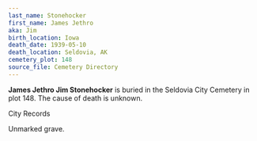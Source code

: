 ```yaml
---
last_name: Stonehocker
first_name: James Jethro
aka: Jim
birth_location: Iowa
death_date: 1939-05-10
death_location: Seldovia, AK
cemetery_plot: 148
source_file: Cemetery Directory
---
```

**James Jethro  Jim Stonehocker** is buried in the Seldovia City Cemetery in plot 148.  The cause of death is unknown.

City Records

Unmarked grave.
